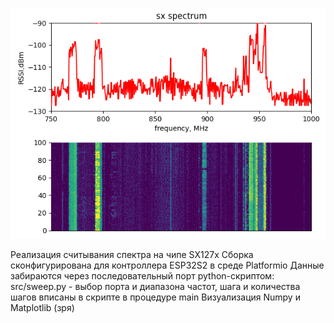!["demopic 1](images/demopic1.PNG?raw=true )

Реализация считывания спектра на чипе SX127x
Cборка сконфигурирована для контроллера ESP32S2 в среде Platformio
Данные забираются через последовательный порт python-скриптом: src/sweep.py - выбор порта и диапазона частот, шага и количества шагов вписаны в скрипте в процедуре main
Визуализация Numpy и Matplotlib (зря)






